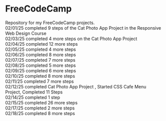 # FreeCodeCamp
Repository for my FreeCodeCamp projects.
<br>02/01/25 completed 9 steps of the Cat Photo App Project in the Responsive Web Design Course
<br>02/03/25 completed 4 more steps on the Cat Photo App Project
<br>02/04/25 completed 12 more steps
<br>02/05/25 completed 4 more steps
<br>02/06/25 completed 8 more steps
<br>02/07/25 completed 7 more steps
<br>02/08/25 completed 5 more steps
<br>02/09/25 completed 6 more steps
<br>02/10/25 completed 8 more steps
<br>02/11/25 completed 7 more steps
<br>02/12/25 completed Cat Photo App Project
, Started CSS Cafe Menu Project, Completed 11 Steps
<br>02/14/25 completed 1 step
<br>02/15/25 completed 26 more steps
<br>02/17/25 completed 2 more steps
<br>02/18/25 completed 8 more steps
